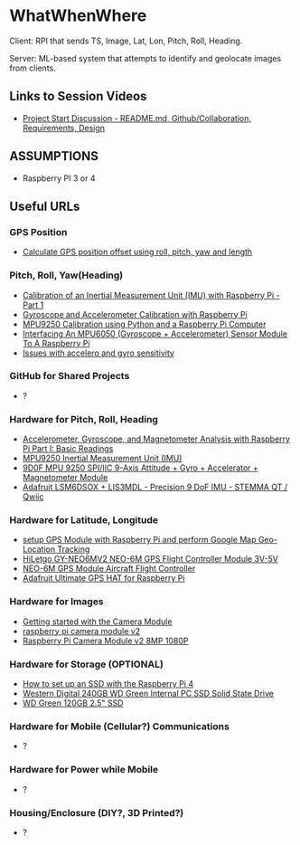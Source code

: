 # WhatWhenWhere
Client: RPI that sends TS, Image, Lat, Lon, Pitch, Roll, Heading. 

Server: ML-based system that attempts to identify and geolocate images from clients. 

## Links to Session Videos
- [Project Start Discussion - README.md, Github/Collaboration, Requirements, Design](https://www.dropbox.com/s/l1zv8xksy97kx1s/01_Project_Start_Discussion_README_Github_Collaboration_Requirements_Design.mp4?dl=0)
## ASSUMPTIONS
- Raspberry PI 3 or 4
## Useful URLs
### GPS Position
- [Calculate GPS position offset using roll, pitch, yaw and length](https://forums.raspberrypi.com/viewtopic.php?t=223080)
### Pitch, Roll, Yaw(Heading)
- [Calibration of an Inertial Measurement Unit (IMU) with Raspberry Pi - Part 1](https://makersportal.com/blog/calibration-of-an-inertial-measurement-unit-with-raspberry-pi)
- [Gyroscope and Accelerometer Calibration with Raspberry Pi](https://makersportal.com/blog/calibration-of-an-inertial-measurement-unit-imu-with-raspberry-pi-part-ii)
- [MPU9250 Calibration using Python and a Raspberry Pi Computer](https://github.com/makerportal/mpu92-calibration)
- [Interfacing An MPU6050 (Gyroscope + Accelerometer) Sensor Module To A Raspberry Pi](https://www.woolseyworkshop.com/2018/09/06/interfacing-an-mpu6050-gyroscope-accelerometer-sensor-module-to-a-raspberry-pi/)
- [Issues with accelero and gyro sensitivity](https://forums.raspberrypi.com/viewtopic.php?t=175001)
### GitHub for Shared Projects
- ?
### Hardware for Pitch, Roll, Heading
- [Accelerometer, Gyroscope, and Magnetometer Analysis with Raspberry Pi Part I: Basic Readings](https://makersportal.com/blog/2019/11/11/raspberry-pi-python-accelerometer-gyroscope-magnetometer)
- [MPU9250 Inertial Measurement Unit (IMU)](https://makersportal.com/shop/mpu9250-inertial-measurement-unit-imu)
- [9D0F MPU 9250 SPI/IIC 9-Axis Attitude + Gyro + Accelerator + Magnetometer Module
](https://www.ebay.com/itm/224776937283?_trkparms=amclksrc%3DITM%26aid%3D1110018%26algo%3DHOMESPLICE.COMPLISTINGS%26ao%3D1%26asc%3D20200818142838%26meid%3Da8fdfc1bc8c142d2aaa2cea3337124a6%26pid%3D101197%26rk%3D1%26rkt%3D12%26sd%3D203980926899%26itm%3D224776937283%26pmt%3D1%26noa%3D0%26pg%3D2047675%26algv%3DItemStripV101HighAdFee%26brand%3DUnbranded&_trksid=p2047675.c101197.m1850&amdata=cksum%3A224776937283a8fdfc1bc8c142d2aaa2cea3337124a6%7Cenc%3AAQAHAAAA8C6VSE2uGkOxRbBlxpADtEtgP%252BOOxBIrBNlUKYUTGcTgDsrBeD8UmroOKseavaLSwVIXaHXQrFhHCDtUAbUsQpdVIcKn0PyYSLxGYNg%252BnLVuiaKEDbqeOu%252FGXR5TnLwWg%252FOdbI09InqsMYaF26PyvYetc0gHvYpOotTcpOxlDM%252BxjlIU0Zo%252FHGq9r3JY3BHeH914ONDTvV40KateunZXZ0Jnod91SEavEiGbY4gzE6%252BHyp2jdndTGoYp412BVyohSY5QRCyBnVPLCj7QDqVCB7oHM7JDNLWd2UM0WodFnsrPRN%252Fn8k8N5GYTEVkTW%252BMgxA%253D%253D%7Campid%3APL_CLK%7Cclp%3A2047675)
- [Adafruit LSM6DSOX + LIS3MDL - Precision 9 DoF IMU - STEMMA QT / Qwiic](https://www.adafruit.com/product/4517#technical-details)
### Hardware for Latitude, Longitude
- [setup GPS Module with Raspberry Pi and perform Google Map Geo-Location Tracking](https://collabnix.com/how-to-setup-gps-module-with-raspberry-pi-and-perform-google-map-geo-location-tracking-in-real-time/)
- [HiLetgo GY-NEO6MV2 NEO-6M GPS Flight Controller Module 3V-5V](https://smile.amazon.com/HiLetgo-GY-NEO6MV2-Controller-Ceramic-Antenna/dp/B01D1D0F5M/ref=sr_1_1_sspa?crid=32KIXT2OVZ9QE&keywords=neo+6m+gps+raspberry+pi&qid=1661472103&s=electronics&sprefix=neo+6m+gps+raspberry+po%2Celectronics%2C83&sr=1-1-spons&psc=1)
- [NEO-6M GPS Module Aircraft Flight Controller](https://www.ebay.com/itm/403641520095?chn=ps&_trkparms=ispr%3D1&amdata=enc%3A1hD9NYea0R0mW00gIY0v5Mw52&norover=1&mkevt=1&mkrid=711-117182-37290-0&mkcid=2&itemid=403641520095&targetid=&device=c&mktype=pla&googleloc=9013291&poi=&campaignid=17597089569&mkgroupid=&rlsatarget=&abcId=9300988&merchantid=586214813&gclid=CjwKCAjwu5yYBhAjEiwAKXk_eIeAqFu03iGLJ6_CFwiKTbPa25-3XIIDiOHdFAAuonm2p_1PQgsVexoCAGAQAvD_BwE)
- [Adafruit Ultimate GPS HAT for Raspberry Pi](https://learn.adafruit.com/adafruit-ultimate-gps-hat-for-raspberry-pi)
### Hardware for Images
- [Getting started with the Camera Module](https://projects.raspberrypi.org/en/projects/getting-started-with-picamera)
- [raspberry pi camera module v2](https://smile.amazon.com/Raspberry-Pi-Camera-Module-Megapixel/dp/B01ER2SKFS/ref=sr_1_3?keywords=raspberry+pi+camera+module+v2&qid=1661472427&sprefix=raspberry+pi+camera%2Caps%2C108&sr=8-3)
- [Raspberry Pi Camera Module v2 8MP 1080P](https://www.ebay.com/itm/294928606528?hash=item44ab1d6540:g:o88AAOSw49xhlwLY&amdata=enc%3AAQAHAAAA8JmS41wEMMER0dMaVviFaByYfYPDAyrhK5X7kAT1HqPBBaVPikf2ekUbByi%2FgoBuoekFQgCwurjZGrfaqq9m0EVrtljt151Fb7c8yQiqoUSw5o%2Bx0ZDJdT3nTfxMIW6m1P%2FlG2JCgPZBN2JM4HtzPqoHmjpLLyR5Y6%2B4vLeeWsldflC%2BhXa20aghnY5UkS%2By87aVTICa5RRnAlkQN9YeOX28mHeiqMsXEPJowox2c4LsLpjykpSconbfYKGKz6Wy3uAxyMgvbd9xFDS8%2FUEjoMLCRNGty0ulLlE3lX6at4rOcvEHOxOH3ELl2APEshjQXg%3D%3D%7Ctkp%3ABFBM5p_W99pg)
### Hardware for Storage (OPTIONAL)
- [How to set up an SSD with the Raspberry Pi 4](https://thepihut.com/blogs/raspberry-pi-tutorials/how-to-set-up-an-ssd-with-the-raspberry-pi)
- [Western Digital 240GB WD Green Internal PC SSD Solid State Drive](https://smile.amazon.com/Western-Digital-240GB-2-5-Inch-Internal/dp/B076Y374ZH/ref=sr_1_3?crid=3KUATWRKSIFGA&keywords=WD+Green+120GB+2.5%22+SSD&qid=1661472915&sprefix=wd+green+120gb+2.5+ssd%2Caps%2C195&sr=8-3)
- [WD Green 120GB 2.5" SSD](https://www.ebay.com/itm/175365399223?hash=item28d497a2b7:g:94kAAOSwCSxibdAK&amdata=enc%3AAQAHAAAA8GtC477enOLK4K4BCOloMW4waekj2oq2I%2FxHRuUoxWK%2BcNw6tKJ6%2Fsfvcw%2FsxdcntsH99eCimKjhSB9c2jxiqViZ0%2Bx0Xgm0iohqB4gvgASqgAGo37pQoA8fyjRYavYmt9SMl2gkOcOO3RMhnYDFL%2Bb72X2jNi2jxP%2BHNSJPElkL2dKJy7NNkyheCKAWf0OgcYXql2IP9WE0e4aFNtigJM10ZIEFqUrrTXiYvN9xKyNw8tXyRrXqHTJLwJACOoid6dJ3NS3kxTv6RsCpxYaccRdGA841iobKlOxyBm%2FxjZp19ckuPhgilR3g7TJuzY7v4w%3D%3D%7Ctkp%3ABFBM9LOe-Npg)
### Hardware for Mobile (Cellular?) Communications
- ?
### Hardware for Power while Mobile
- ?
### Housing/Enclosure (DIY?, 3D Printed?)
- ?
